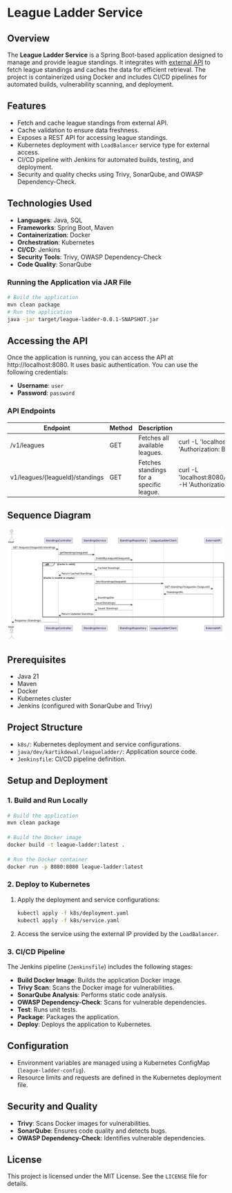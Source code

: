 # League Ladder Service

## Overview
The **League Ladder Service** is a Spring Boot-based application designed to manage and provide league standings. It integrates with [external API](https://apifootball.com/documentation/#Standings) to fetch league standings and caches the data for efficient retrieval. The project is containerized using Docker and includes CI/CD pipelines for automated builds, vulnerability scanning, and deployment.

## Features
- Fetch and cache league standings from external API.
- Cache validation to ensure data freshness.
- Exposes a REST API for accessing league standings.
- Kubernetes deployment with `LoadBalancer` service type for external access.
- CI/CD pipeline with Jenkins for automated builds, testing, and deployment.
- Security and quality checks using Trivy, SonarQube, and OWASP Dependency-Check.

## Technologies Used
- **Languages**: Java, SQL
- **Frameworks**: Spring Boot, Maven
- **Containerization**: Docker
- **Orchestration**: Kubernetes
- **CI/CD**: Jenkins
- **Security Tools**: Trivy, OWASP Dependency-Check
- **Code Quality**: SonarQube

### Running the Application via JAR File
   ```bash
   # Build the application
   mvn clean package
   # Run the application
   java -jar target/league-ladder-0.0.1-SNAPSHOT.jar
   ```
   
## Accessing the API
Once the application is running, you can access the API at http://localhost:8080. It uses basic authentication. You can use the following credentials:
- **Username**: `user`
- **Password**: `password`

### API Endpoints
| Endpoint                        | Method | Description                              | Example                                                                              |
|---------------------------------|--------|------------------------------------------|--------------------------------------------------------------------------------------|
| /v1/leagues                     | GET    | Fetches all available leagues.           | curl -L 'localhost:8080/v1/leagues' -H 'Authorization: Basic ********'               |
| v1/leagues/{leagueId}/standings | GET    | Fetches standings for a specific league. | curl -L 'localhost:8080/v1/leagues/149/standings' -H 'Authorization: Basic ********' |

## Sequence Diagram

![Sequence Diagram](./sequence-diagram.png "Sequence Diagram")

## Prerequisites
- Java 21
- Maven
- Docker
- Kubernetes cluster
- Jenkins (configured with SonarQube and Trivy)

## Project Structure
- `k8s/`: Kubernetes deployment and service configurations.
- `java/dev/kartikdewal/leagueladder/`: Application source code.
- `Jenkinsfile`: CI/CD pipeline definition.

## Setup and Deployment

### 1. Build and Run Locally
```bash
# Build the application
mvn clean package

# Build the Docker image
docker build -t league-ladder:latest .

# Run the Docker container
docker run -p 8080:8080 league-ladder:latest
```

### 2. Deploy to Kubernetes
1. Apply the deployment and service configurations:
   ```bash
   kubectl apply -f k8s/deployment.yaml
   kubectl apply -f k8s/service.yaml
   ```
2. Access the service using the external IP provided by the `LoadBalancer`.

### 3. CI/CD Pipeline
The Jenkins pipeline (`Jenkinsfile`) includes the following stages:
- **Build Docker Image**: Builds the application Docker image.
- **Trivy Scan**: Scans the Docker image for vulnerabilities.
- **SonarQube Analysis**: Performs static code analysis.
- **OWASP Dependency-Check**: Scans for vulnerable dependencies.
- **Test**: Runs unit tests.
- **Package**: Packages the application.
- **Deploy**: Deploys the application to Kubernetes.

## Configuration
- Environment variables are managed using a Kubernetes ConfigMap (`league-ladder-config`).
- Resource limits and requests are defined in the Kubernetes deployment file.

## Security and Quality
- **Trivy**: Scans Docker images for vulnerabilities.
- **SonarQube**: Ensures code quality and detects bugs.
- **OWASP Dependency-Check**: Identifies vulnerable dependencies.

## License
This project is licensed under the MIT License. See the `LICENSE` file for details.